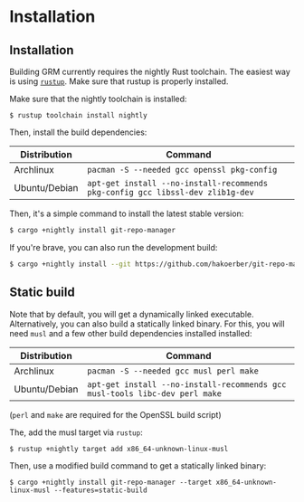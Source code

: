 # Installation

## Installation

Building GRM currently requires the nightly Rust toolchain. The easiest way
is using [`rustup`](https://rustup.rs/). Make sure that rustup is properly installed.

Make sure that the nightly toolchain is installed:

```
$ rustup toolchain install nightly
```

Then, install the build dependencies:

| Distribution  | Command                                                                        |
| ------------- | ------------------------------------------------------------------------------ |
| Archlinux     | `pacman -S --needed gcc openssl pkg-config`                                    |
| Ubuntu/Debian | `apt-get install --no-install-recommends pkg-config gcc libssl-dev zlib1g-dev` |

Then, it's a simple command to install the latest stable version:

```bash
$ cargo +nightly install git-repo-manager
```

If you're brave, you can also run the development build:

```bash
$ cargo +nightly install --git https://github.com/hakoerber/git-repo-manager.git --branch develop
```

## Static build

Note that by default, you will get a  dynamically linked executable.
Alternatively, you can also build a statically linked binary. For this, you
will need `musl` and a few other build dependencies installed installed:

| Distribution  | Command                                                                     |
| ------------- | --------------------------------------------------------------------------- |
| Archlinux     | `pacman -S --needed gcc musl perl make`                                     |
| Ubuntu/Debian | `apt-get install --no-install-recommends gcc musl-tools libc-dev perl make` |

(`perl` and `make` are required for the OpenSSL build script)

The, add the musl target via `rustup`:

```
$ rustup +nightly target add x86_64-unknown-linux-musl
```

Then, use a modified build command to get a statically linked binary:

```
$ cargo +nightly install git-repo-manager --target x86_64-unknown-linux-musl --features=static-build
```
